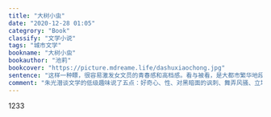 ```yaml
---
title: "大树小虫"
date: "2020-12-28 01:05"
categrory: "Book"
classify: "文学小说"
tags: "城市文学"
bookname: "大树小虫"
bookauthor: "池莉"
bookcover: "https://picture.mdreame.life/dashuxiaochong.jpg"
sentence: "这样一种瞟，很容易激发女文员的青春感和高档感。看与被看，是大都市繁华地段活跃又无声的社交活动。被看就是价值。"
comment: "朱光潜谈文学的低级趣味说了五点：好奇心、性、对黑暗面的讽刺、舞弄风骚、立场鲜明的口号。咋一回想还都有那么点味道。"
---
```


1233